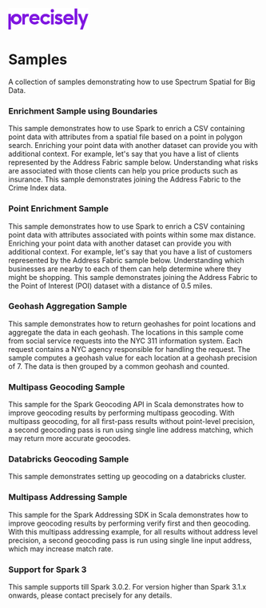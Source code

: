 ![Precisely](Precisely_Logo.png "Precisely")

# Samples

A collection of samples demonstrating how to use Spectrum Spatial for Big Data.

### Enrichment Sample using Boundaries
This sample demonstrates how to use Spark to enrich a CSV containing point data with attributes from a spatial file based on 
a point in polygon search. Enriching your point data with another dataset can provide you with 
additional context. For example, let's say that you have a list of clients represented by the Address Fabric
sample below. Understanding what risks are associated with those clients can help you price products such as insurance. 
This sample demonstrates joining the Address Fabric to the Crime Index data.

### Point Enrichment Sample
This sample demonstrates how to use Spark to enrich a CSV containing point data with attributes associated with 
points within some max distance. Enriching your point data with another dataset can provide you with 
additional context. For example, let's say that you have a list of customers represented by the Address Fabric
sample below. Understanding which businesses are nearby to each of them can help determine where they might be
shopping. This sample demonstrates joining the Address Fabric to the Point of Interest (POI) dataset with a distance
of 0.5 miles.

### Geohash Aggregation Sample
This sample demonstrates how to return geohashes for point locations and aggregate the data in each geohash. 
The locations in this sample come from social service requests into the NYC 311 information system.
Each request contains a NYC agency responsible for handling the request. 
The sample computes a geohash value for each location at a geohash precision of 7. 
The data is then grouped by a common geohash and counted.

### Multipass Geocoding Sample
This sample for the Spark Geocoding API in Scala demonstrates how to improve geocoding results by performing multipass geocoding. With multipass geocoding, for all first-pass results without point-level precision, a second geocoding pass is run using single line address matching, which may return more accurate geocodes. 

### Databricks Geocoding Sample
This sample demonstrates setting up geocoding on a databricks cluster. 

### Multipass Addressing Sample
This sample for the Spark Addressing SDK in Scala demonstrates how to improve geocoding results by performing verify first and then geocoding. With this multipass addressing example, for all results without address level precision, a second geocoding pass is run using single line input address, which may increase match rate.


### Support for Spark 3
This sample supports till Spark 3.0.2. For version higher than Spark 3.1.x onwards, please contact precisely for any details.